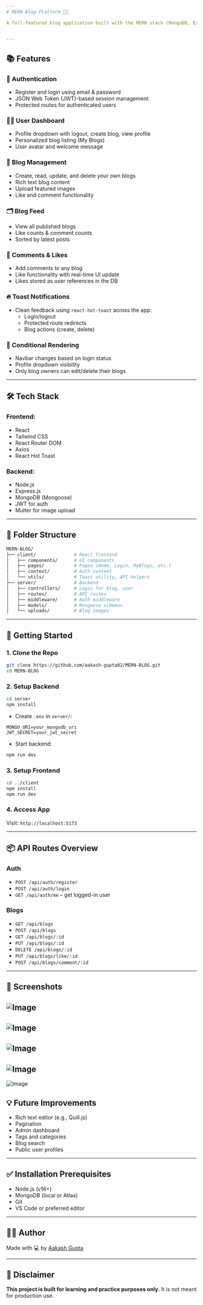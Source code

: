 ```yaml
---
# MERN Blog Platform 📝🚀

A full-featured blog application built with the MERN stack (MongoDB, Express, React, Node.js). Users can register, create and manage their own blogs, like and comment on posts, and view others' blogs.


---
```


## 📚 Features

### 🔐 Authentication
- Register and login using email & password
- JSON Web Token (JWT)-based session management
- Protected routes for authenticated users

### 🧑‍💻 User Dashboard
- Profile dropdown with logout, create blog, view profile
- Personalized blog listing (My Blogs)
- User avatar and welcome message

### 📝 Blog Management
- Create, read, update, and delete your own blogs
- Rich text blog content
- Upload featured images
- Like and comment functionality

### 🗂️ Blog Feed
- View all published blogs
- Like counts & comment counts
- Sorted by latest posts

### 💬 Comments & Likes
- Add comments to any blog
- Like functionality with real-time UI update
- Likes stored as user references in the DB

### 🔥 Toast Notifications
- Clean feedback using `react-hot-toast` across the app:
  - Login/logout
  - Protected route redirects
  - Blog actions (create, delete)

### 🧠 Conditional Rendering
- Navbar changes based on login status
- Profile dropdown visibility
- Only blog owners can edit/delete their blogs

---

## 🛠️ Tech Stack

### Frontend:
- React
- Tailwind CSS
- React Router DOM
- Axios
- React Hot Toast

### Backend:
- Node.js
- Express.js
- MongoDB (Mongoose)
- JWT for auth
- Multer for image upload

---

## 📂 Folder Structure

```bash
MERN-BLOG/
├── client/              # React frontend
│   ├── components/      # UI components
│   ├── pages/           # Pages (Home, Login, MyBlogs, etc.)
│   ├── context/         # Auth context
│   └── utils/           # Toast utility, API helpers
├── server/              # Backend
│   ├── controllers/     # Logic for blog, user
│   ├── routes/          # API routes
│   ├── middleware/      # Auth middleware
│   ├── models/          # Mongoose schemas
│   └── uploads/         # Blog images
````

---

## 🚀 Getting Started

### 1. Clone the Repo

```bash
git clone https://github.com/aakash-gupta02/MERN-BLOG.git
cd MERN-BLOG
```

### 2. Setup Backend

```bash
cd server
npm install
```

* Create `.env` in `server/`:

```
MONGO_URI=your_mongodb_uri
JWT_SECRET=your_jwt_secret
```

* Start backend:

```bash
npm run dev
```

### 3. Setup Frontend

```bash
cd ../client
npm install
npm run dev
```

### 4. Access App

Visit: `http://localhost:5173`

---

## 📦 API Routes Overview

### Auth

* `POST /api/auth/register`
* `POST /api/auth/login`
* `GET /api/auth/me` – get logged-in user

### Blogs

* `GET /api/blogs`
* `POST /api/blogs`
* `GET /api/blogs/:id`
* `PUT /api/blogs/:id`
* `DELETE /api/blogs/:id`
* `PUT /api/blogs/like/:id`
* `POST /api/blogs/comment/:id`

---

## 📸 Screenshots

![Image](https://github.com/user-attachments/assets/ccf371a5-92d1-476d-bba7-cc073091bd38)
---
![Image](https://github.com/user-attachments/assets/81fa6d26-83d6-42f0-aca4-e24eb3d90363)
---
![Image](https://github.com/user-attachments/assets/ecd7f577-2075-40ee-b1ad-4286fce8c275)
---
![Image](https://github.com/user-attachments/assets/79e68d5b-33eb-4ee8-9f82-0aba1072fc64)
---
![Image](https://github.com/user-attachments/assets/9411d98e-108a-465e-830a-9657b9445d64)

## 💡 Future Improvements

* Rich text editor (e.g., Quill.js)
* Pagination
* Admin dashboard
* Tags and categories
* Blog search
* Public user profiles

---

## ✅ Installation Prerequisites

* Node.js (v16+)
* MongoDB (local or Atlas)
* Git
* VS Code or preferred editor

---

## 🙋‍♂️ Author

Made with 💻 by [Aakash Gupta](https://github.com/aakash-gupta02)

---

## 🧪 Disclaimer

**This project is built for learning and practice purposes only.** It is not meant for production use.

